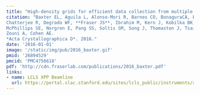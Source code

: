 ```yaml
---
title: "High-density grids for efficient data collection from multiple crystals."
citation: "Baxter EL, Aguila L, Alonso-Mori R, Barnes CO, BonaguraCA, Brehmer W, Brunger AT, Calero G, Caradoc-Davies TT,
Chatterjee R, Degrado WF, **Fraser JS**, Ibrahim M, Kern J, Kobilka BK, Kruse AC, Larsson KM, Lemke HT, Lyubimov AY, Manglik A,
McPhillips SE, Norgren E, Pang SS, Soltis SM, Song J, Thomaston J, Tsai Y, Weis WI, **Woldeyes RA**, Yachandra V, Yano J,
Zouni A, Cohen AE.
*Acta Crystallographica D*. 2016."
date: '2016-01-01'
image: '/static/img/pub/2016_baxter.gif'
pmid: '26894529'
pmcid: 'PMC4756618'
pdf: 'http://cdn.fraserlab.com/publications/2016_baxter.pdf'
links:
- name: LCLS XPP Beamline
  url: https://portal.slac.stanford.edu/sites/lcls_public/instruments/xpp/Pages/default.aspx
---
```

